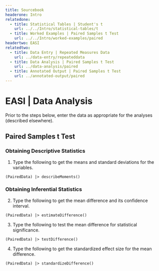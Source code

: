 ```yaml
---
title: Sourcebook
headerone: Intro
relatedone:
  - title: Statistical Tables | Student's t
    url: ../../Intro/statistical-tables/t
  - title: Worked Examples | Paired Samples t Test
    url: ../../Intro/worked-examples/paired
headertwo: EASI
relatedtwo:
  - title: Data Entry | Repeated Measures Data
    url: ../data-entry/repeateddata
  - title: Data Analysis | Paired Samples t Test
    url: ../data-analysis/paired
  - title: Annotated Output | Paired Samples t Test
    url: ../annotated-output/paired
---
```


# EASI | Data Analysis

Prior to the steps below, enter the data as appropriate for the analyses (described elsewhere).

## Paired Samples t Test

### Obtaining Descriptive Statistics

1. Type the following to get the means and standard deviations for the variables.

```{r}
(PairedData) |> describeMoments()
```

### Obtaining Inferential Statistics

2. Type the following to get the mean difference and its confidence interval.

```{r}
(PairedData) |> estimateDifference()
```

3. Type the following to test the mean difference for statistical significance.

```{r}
(PairedData) |> testDifference()
```

4. Type the following to get the standardized effect size for the mean difference.

```{r}
(PairedData) |> standardizeDifference()
```
